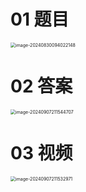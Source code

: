 # 01 题目

<img src="https://cvp.oss-cn-shanghai.aliyuncs.com/202408300940201.png" alt="image-20240830094022148" style="zoom:50%;" />



# 02 答案

<img src="https://cvp.oss-cn-shanghai.aliyuncs.com/202409072115770.png" alt="image-20240907211544707" style="zoom:50%;" />



# 03 视频

<img src="https://cvp.oss-cn-shanghai.aliyuncs.com/202409072115290.png" alt="image-20240907211532971" style="zoom:50%;" />

